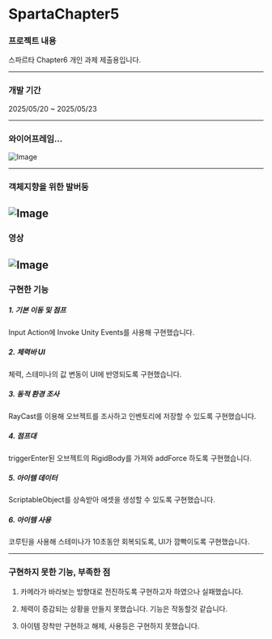 # SpartaChapter5
### 프로젝트 내용
스파르타 Chapter6 개인 과제 제출용입니다.

---

### 개발 기간
2025/05/20 ~ 2025/05/23

---

### 와이어프레임...
![Image](https://github.com/user-attachments/assets/071999e3-f5c7-40d5-8a3f-7b8004f792ee)

---

### 객체지향을 위한 발버둥
![Image](https://github.com/user-attachments/assets/bf4fcc4c-660e-492a-ba9f-3454c391715f)
---

### 영상
![Image](https://github.com/user-attachments/assets/a1c843c0-c40a-4c66-984f-13ded9774e1c)
---
### 구현한 기능

##### 1. 기본 이동 및 점프

Input Action에 Invoke Unity Events를 사용해 구현했습니다.

##### 2. 체력바 UI

체력, 스테미나의 값 변동이 UI에 반영되도록 구현했습니다.

##### 3. 동적 환경 조사

RayCast를 이용해 오브젝트를 조사하고 인벤토리에 저장할 수 있도록 구현했습니다.

##### 4. 점프대

triggerEnter된 오브젝트의 RigidBody를 가져와 addForce 하도록 구현했습니다.

##### 5. 아이템 데이터

ScriptableObject를 상속받아 에셋을 생성할 수 있도록 구현했습니다.

##### 6. 아이템 사용

코루틴을 사용해 스테미나가 10초동안 회복되도록, UI가 깜빡이도록 구현했습니다.

---

### 구현하지 못한 기능, 부족한 점

1. 카메라가 바라보는 방향대로 전진하도록 구현하고자 하였으나 실패했습니다.

2. 체력이 증감되는 상황을 만들지 못했습니다. 기능은 작동할것 같습니다.

3. 아이템 장착만 구현하고 해제, 사용등은 구현하지 못했습니다.
